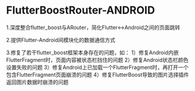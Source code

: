 # FlutterBoostRouter-ANDROID

1.深度整合flutter_boost与ARouter，简化Flutter<->Android之间的页面跳转

2.提供Flutter-Android间模块化的数据通信方式

3.修复了若干flutter_boost框架本身存在的问题，如：
  1）修复Android内嵌FlutterFragment时，页面内容被状态栏挡住的问题
  2）修复Android状态栏颜色设置失败的问题
  3）修复Android上已加载一个FlutterFragment时，再打开一个包含FlutterFragment页面崩溃的问题
  4）修复FlutterBoost导致的图片选择插件返回图片数据时崩溃的问题


